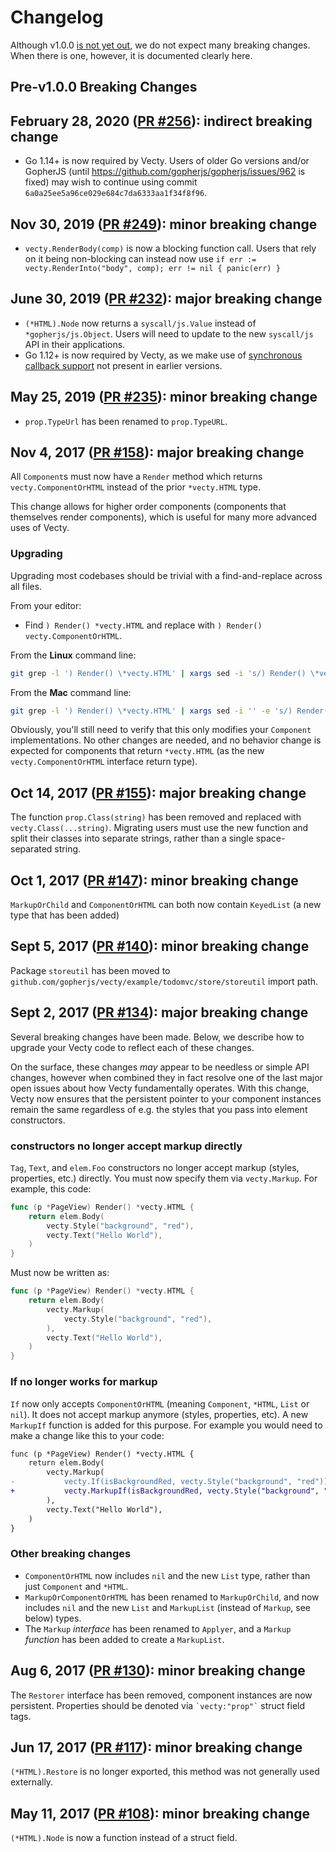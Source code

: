 Changelog
=========

Although v1.0.0 [is not yet out](https://github.com/gopherjs/vecty/milestone/1), we do not expect many breaking changes. When there is one, however, it is documented clearly here.

Pre-v1.0.0 Breaking Changes
---------------------------

## February 28, 2020 ([PR #256](https://github.com/gopherjs/vecty/pull/256)): indirect breaking change

- Go 1.14+ is now required by Vecty. Users of older Go versions and/or GopherJS (until https://github.com/gopherjs/gopherjs/issues/962 is fixed) may wish to continue using commit `6a0a25ee5a96ce029e684c7da6333aa1f34f8f96`.

## Nov 30, 2019 ([PR #249](https://github.com/gopherjs/vecty/pull/249)): minor breaking change

- `vecty.RenderBody(comp)` is now a blocking function call. Users that rely on it being non-blocking can instead now use `if err := vecty.RenderInto("body", comp); err != nil { panic(err) }`

## June 30, 2019 ([PR #232](https://github.com/gopherjs/vecty/pull/232)): major breaking change

- `(*HTML).Node` now returns a `syscall/js.Value` instead of `*gopherjs/js.Object`. Users will need to update to the new `syscall/js` API in their applications.
- Go 1.12+ is now required by Vecty, as we make use of [synchronous callback support](https://go-review.googlesource.com/c/go/+/142004) not present in earlier versions.

## May 25, 2019 ([PR #235](https://github.com/gopherjs/vecty/pull/235)): minor breaking change

- `prop.TypeUrl` has been renamed to `prop.TypeURL`.

## Nov 4, 2017 ([PR #158](https://github.com/gopherjs/vecty/pull/158)): major breaking change

All `Component`s must now have a `Render` method which returns `vecty.ComponentOrHTML` instead of the prior `*vecty.HTML` type.

This change allows for higher order components (components that themselves render components), which is useful for many more advanced uses of Vecty.

### Upgrading

Upgrading most codebases should be trivial with a find-and-replace across all files.

From your editor:
* Find `) Render() *vecty.HTML` and replace with `) Render() vecty.ComponentOrHTML`.

From the __Linux__ command line:
```bash
git grep -l ') Render() \*vecty.HTML' | xargs sed -i 's/) Render() \*vecty.HTML/) Render() vecty.ComponentOrHTML/g'
```

From the __Mac__ command line:
```bash
git grep -l ') Render() \*vecty.HTML' | xargs sed -i '' -e 's/) Render() \*vecty.HTML/) Render() vecty.ComponentOrHTML/g'
```

Obviously, you'll still need to verify that this only modifies your `Component` implementations. No other changes are needed, and no behavior change is expected for components that return `*vecty.HTML` (as the new `vecty.ComponentOrHTML` interface return type).

## Oct 14, 2017 ([PR #155](https://github.com/gopherjs/vecty/pull/155)): major breaking change

The function `prop.Class(string)` has been removed and replaced with `vecty.Class(...string)`.  Migrating users must use the new function and split their classes into separate strings, rather than a single space-separated string.

## Oct 1, 2017 ([PR #147](https://github.com/gopherjs/vecty/pull/147)): minor breaking change

`MarkupOrChild` and `ComponentOrHTML` can both now contain `KeyedList` (a new type that has been added)

## Sept 5, 2017 ([PR #140](https://github.com/gopherjs/vecty/pull/140)): minor breaking change

Package `storeutil` has been moved to `github.com/gopherjs/vecty/example/todomvc/store/storeutil` import path.


## Sept 2, 2017 ([PR #134](https://github.com/gopherjs/vecty/pull/134)): major breaking change

Several breaking changes have been made. Below, we describe how to upgrade your Vecty code to reflect each of these changes.

On the surface, these changes _may_ appear to be needless or simple API changes, however when combined they in fact resolve one of the last major open issues about how Vecty fundamentally operates. With this change, Vecty now ensures that the persistent pointer to your component instances remain the same regardless of e.g. the styles that you pass into element constructors.

### constructors no longer accept markup directly

`Tag`, `Text`, and `elem.Foo` constructors no longer accept markup (styles, properties, etc.) directly. You must now specify them via `vecty.Markup`. For example, this code:

```Go
func (p *PageView) Render() *vecty.HTML {
 	return elem.Body(
 		vecty.Style("background", "red"),
	 	vecty.Text("Hello World"),
 	)
}
```

Must now be written as:

```Go
func (p *PageView) Render() *vecty.HTML {
 	return elem.Body(
 		vecty.Markup(
	 		vecty.Style("background", "red"),
 		),
	 	vecty.Text("Hello World"),
 	)
}
```

### If no longer works for markup

`If` now only accepts `ComponentOrHTML` (meaning `Component`, `*HTML`, `List` or `nil`). It does not accept markup anymore (styles, properties, etc). A new `MarkupIf` function is added for this purpose. For example you would need to make a change like this to your code:

```diff
func (p *PageView) Render() *vecty.HTML {
 	return elem.Body(
 		vecty.Markup(
-			vecty.If(isBackgroundRed, vecty.Style("background", "red")),
+			vecty.MarkupIf(isBackgroundRed, vecty.Style("background", "red")),
 		),
 		vecty.Text("Hello World"),
 	)
}
```

### Other breaking changes

- `ComponentOrHTML` now includes `nil` and the new `List` type, rather than just `Component` and `*HTML`.
- `MarkupOrComponentOrHTML` has been renamed to `MarkupOrChild`, and now includes `nil` and the new `List` and `MarkupList` (instead of `Markup`, see below) types.
- The `Markup` _interface_ has been renamed to `Applyer`, and a `Markup` _function_ has been added to create a `MarkupList`.


## Aug 6, 2017 ([PR #130](https://github.com/gopherjs/vecty/pull/130)): minor breaking change

The `Restorer` interface has been removed, component instances are now persistent. Properties should be denoted via ``` `vecty:"prop"` ``` struct field tags.


## Jun 17, 2017 ([PR #117](https://github.com/gopherjs/vecty/pull/117)): minor breaking change

`(*HTML).Restore` is no longer exported, this method was not generally used externally.


## May 11, 2017 ([PR #108](https://github.com/gopherjs/vecty/pull/108)): minor breaking change

`(*HTML).Node` is now a function instead of a struct field.
